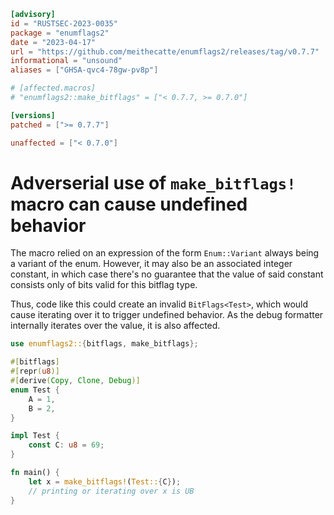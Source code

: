 ```toml
[advisory]
id = "RUSTSEC-2023-0035"
package = "enumflags2"
date = "2023-04-17"
url = "https://github.com/meithecatte/enumflags2/releases/tag/v0.7.7"
informational = "unsound"
aliases = ["GHSA-qvc4-78gw-pv8p"]

# [affected.macros]
# "enumflags2::make_bitflags" = ["< 0.7.7, >= 0.7.0"]

[versions]
patched = [">= 0.7.7"]

unaffected = ["< 0.7.0"]
```

# Adverserial use of `make_bitflags!` macro can cause undefined behavior

The macro relied on an expression of the form `Enum::Variant` always being a
variant of the enum. However, it may also be an associated integer constant, in
which case there's no guarantee that the value of said constant consists only of
bits valid for this bitflag type.

Thus, code like this could create an invalid `BitFlags<Test>`, which would cause
iterating over it to trigger undefined behavior. As the debug formatter
internally iterates over the value, it is also affected.

```rust
use enumflags2::{bitflags, make_bitflags};

#[bitflags]
#[repr(u8)]
#[derive(Copy, Clone, Debug)]
enum Test {
    A = 1,
    B = 2,
}

impl Test {
    const C: u8 = 69;
}

fn main() {
    let x = make_bitflags!(Test::{C});
    // printing or iterating over x is UB
}
```
